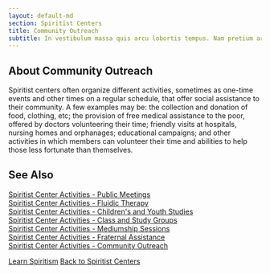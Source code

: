 ```yaml
---
layout: default-md
section: Spiritist Centers
title: Community Outreach
subtitle: In vestibulum massa quis arcu lobortis tempus. Nam pretium arcu in odio vulputate luctus.
---
```


## About Community Outreach

Spiritist centers often organize different activities, sometimes as one-time events and other times on a regular schedule, that offer social assistance to their community. A few examples may be: the collection and donation of food, clothing, etc; the provision of free medical assistance to the poor, offered by doctors volunteering their time;  friendly visits at hospitals, nursing homes and orphanages; educational campaigns; and other activities in which members can volunteer their time and abilities to help those less fortunate than themselves.  



## See Also
[Spiritist Center Activities - Public Meetings](public-meetings)  
[Spiritist Center Activities - Fluidic Therapy](fluidic-therapy)  
[Spiritist Center Activities - Children's and Youth Studies](children-youth-studies)  
[Spiritist Center Activities - Class and Study Groups](study-groups)  
[Spiritist Center Activities - Mediumship Sessions](mediumship-sessions)  
[Spiritist Center Activities - Fraternal Assistance](fraternal-assistance)  
[Spiritist Center Activities - Community Outreach](community-outreach) 


<a href="learn" class="button special">Learn Spiritism</a>
<a href="/spiritism/centers" class="button">Back to Spiritist Centers</a>
